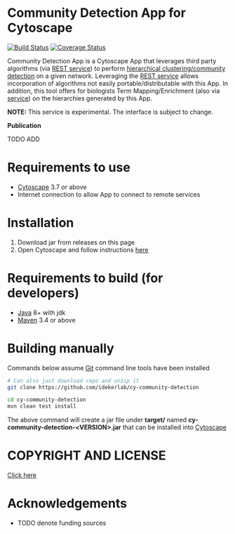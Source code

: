 [maven]: http://maven.apache.org/
[java]: https://www.oracle.com/java/index.html
[git]: https://git-scm.com/
[make]: https://www.gnu.org/software/make
[cytoscape]: https://cytoscape.org/
[directappinstall]: http://manual.cytoscape.org/en/stable/App_Manager.html#installing-apps
[cd]: https://en.wikipedia.org/wiki/Hierarchical_clustering_of_networks
[cdservice]: https://github.com/idekerlab/communitydetection-rest-server

Community Detection App for Cytoscape
======================================

[![Build Status](https://travis-ci.org/idekerlab/cy-community-detection.svg?branch=master)](https://travis-ci.org/idekerlab/cy-community-detection) [![Coverage Status](https://coveralls.io/repos/github/idekerlab/cy-community-detection/badge.svg?branch=master)](https://coveralls.io/github/idekerlab/cy-community-detection?branch=master)


Community Detection App is a Cytoscape App that leverages third party algorithms (via [REST service][cdservice])
to perform [hierarchical clustering/community detection][cd] on a given network. Leveraging
the [REST service][cdservice] allows incorporation of algorithms not easily portable/distributable
with this App. In addition, this tool offers for biologists Term Mapping/Enrichment (also via [service][cdservice]) on the
hierarchies generated by this App.

**NOTE:** This service is experimental. The interface is subject to change.

**Publication**

TODO ADD

Requirements to use
=====================

* [Cytoscape][cytoscape] 3.7 or above
* Internet connection to allow App to connect to remote services



Installation
==============

1. Download jar from releases on this page
1. Open Cytoscape and follow instructions [here][directappinstall]


Requirements to build (for developers)
========================================

* [Java][java] 8+ with jdk
* [Maven][maven] 3.4 or above


Building manually
====================

Commands below assume [Git][git] command line tools have been installed

```Bash
# Can also just download repo and unzip it
git clone https://github.com/idekerlab/cy-community-detection

cd cy-community-detection
mvn clean test install
```

The above command will create a jar file under **target/** named
**cy-community-detection-\<VERSION\>.jar** that can be installed
into [Cytoscape][cytoscape]

COPYRIGHT AND LICENSE
=======================

[Click here](LICENSE)

Acknowledgements
=================

* TODO denote funding sources
